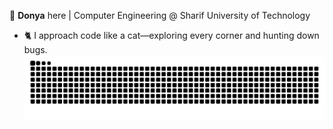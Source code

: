 👋 **Donya** here | Computer Engineering @ Sharif University of Technology

- 🐈 I approach code like a cat—exploring every corner and hunting down bugs.
![GitHub Contribution Snake](https://raw.githubusercontent.com/DnyaNvB/DnyaNvB/output/github-contribution-grid-snake-dark.svg)
<!--
**DnyaNvB/DnyaNvB** is a ✨ _special_ ✨ repository because its `README.md` (this file) appears on your GitHub profile.

Here are some ideas to get you started:

- 🔭 I’m currently working on ...
- 🌱 I’m currently learning ...
- 👯 I’m looking to collaborate on ...
- 🤔 I’m looking for help with ...
- 💬 Ask me about ...
- 📫 How to reach me: ...
- 😄 Pronouns: ...
- ⚡ Fun fact: ...
-->

